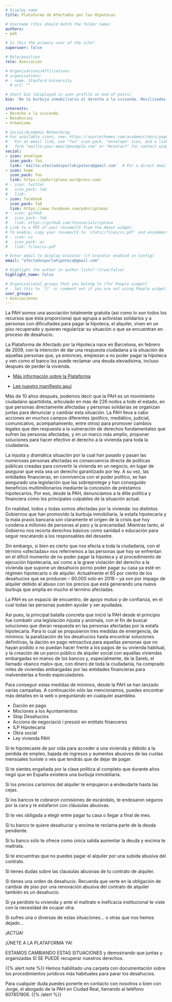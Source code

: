 ```yaml
---
# Display name
title: Plataforma de Afectados por las Hipotecas

# Username (this should match the folder name)
authors:
- pah

# Is this the primary user of the site?
superuser: false

# Role/position
role: Asociación

# Organizations/Affiliations
# organizations:
# - name: Stanford University
  # url: ""

# Short bio (displayed in user profile at end of posts)
bio: 'De la burbuja inmobiliaria al derecho a la vivienda. Movilizadas para acabar con la usura de los bancos y la especulación de los fondos buitre, proponiendo los cambios legislativos necesarios para hacerlo posible.'

interests:
- Derecho a la vivienda
- Desahucios
- Urbanismo

# Social/Academic Networking
# For available icons, see: https://sourcethemes.com/academic/docs/page-builder/#icons
#   For an email link, use "fas" icon pack, "envelope" icon, and a link in the
#   form "mailto:your-email@example.com" or "#contact" for contact widget.
social:
- icon: envelope
  icon_pack: fas
  link: 'mailto:afectadosporlahipoteca@gmail.com'  # For a direct email link, use "mailto:test@example.org".
- icon: home
  icon_pack: fas
  link: https://pahcriptana.wordpress.com/
# - icon: twitter
#   icon_pack: fab
#   link:
- icon: facebook
  icon_pack: fab
  link: https://www.facebook.com/pahcriptana/
# - icon: github
#   icon_pack: fab
#   link: https://github.com/forosocialcriptana
# Link to a PDF of your resume/CV from the About widget.
# To enable, copy your resume/CV to `static/files/cv.pdf` and uncomment the lines below.
# - icon: cv
#   icon_pack: ai
#   link: files/cv.pdf

# Enter email to display Gravatar (if Gravatar enabled in Config)
email: "afectadosporlahipoteca@gmail.com"

# Highlight the author in author lists? (true/false)
highlight_name: false

# Organizational groups that you belong to (for People widget)
#   Set this to `[]` or comment out if you are not using People widget.
user_groups:
- Asociaciones
---
```


La PAH somos una asociación totalmente gratuita (así como lo son todos los recursos que ésta proporciona) que agrupa a activistas solidarios y a personas con dificultades para pagar la hipoteca, el alquiler, viven en un piso recuperado y quieren regularizar su situación o que se encuentran en proceso de desahucio.

La Plataforma de Afectado por la Hipoteca nace en Barcelona, en febrero de 2009, con la intención de dar una respuesta ciudadana a la situación de aquellas personas que, ya entonces, empiezan a no poder pagar la hipoteca y ven como el banco los puede reclamar una deuda elevadísima, incluso después de perder la vivienda.

- [Más información sobre la Plataforma](https://afectadosporlahipoteca.com/manifiesto-pah/)

- [Lee nuestro manifiesto aquí](https://afectadosporlahipoteca.com/manifiesto-pah/)

Más de 10 años después, podemos decir que la PAH es un movimiento ciudadano apartidista, articulado en más de 226 nodos a todo el estado, en que personas directamente afectadas y personas solidarias se organizan juntas para denunciar y cambiar esta situación. La PAH lleva a cabo acciones en muchos campos diferentes (político, mediático, judicial, comunicativo, acompañamiento, entre otros) para promover cambios legales que den respuesta a la vulneración de derechos fundamentales que sufren las personas afectadas, y en un marco más amplio, proponer soluciones para hacer efectivo el derecho a la vivienda para toda la ciudadanía.

La injusta y dramática situación por la cual han pasado y pasan las numerosas personas afectadas es consecuencia directa de políticas públicas creadas para convertir la vivienda en un negocio, en lugar de asegurar que esta sea un derecho garantizado por ley. A su vez, las entidades financieras, en connivencia con el poder político, se han asegurado una legislación que las sobreprotege y han conseguido beneficios multimillonarios mediante la concesión de préstamos hipotecarios. Por eso, desde la PAH, denunciamos a la élite política y financiera como los principales culpables de la situación actual.

En realidad, todos y todas somos afectadas por la vivienda: los distintos Gobiernos que han promovido la burbuja inmobiliaria, la estafa hipotecaria y la mala praxis bancaria son claramente el origen de la crisis que hoy condena a millones de personas al paro y la precariedad. Mientras tanto, el Gobierno nos recorta derechos básicos como sanidad o educación para seguir rescatando a los responsables del desastre.

Sin embargo, si bien es cierto que nos afecta a toda la ciudadanía, con el término «afectadas» nos referiremos a las personas que hoy se enfrentan en el difícil momento de no poder pagar la hipoteca y al procedimiento de ejecución hipotecaria, así como a la grave violación del derecho a la vivienda que supone un desahucio porno poder pagar su casa ya esté en régimen hipotecario o de alquiler. Actualmente el 65 por ciento de los desahucios que se producen – 60.000 solo en 2018 – ya son por impago de alquiler debido al abuso con los precios que está generando una nueva burbuja que amplia en mucho el termino afectadas.

La PAH es un espacio de encuentro, de apoyo mutuo y de confianza, en el cual todas las personas pueden ayudar y ser ayudadas.

Así pues, la principal batalla concreta que inició la PAH desde el principio fue combatir una legislación injusta y anómala, con el fin de buscar soluciones que dieran respuesta en las personas afectadas por la estafa hipotecaria. Para lo cual se propusieron tres medidas de emergencia, de mínimos: la paralización de los desahucios hasta encontrar soluciones definitivas, la dación en pago retroactiva para aquellas personas que no hayan podido o no puedan hacer frente a los pagos de su vivienda habitual, y la creación de un parco público de alquiler social con aquellas viviendas embargadas en manso de los bancos y, especialmente, de la Sareb, el llamado «banco malo» que, con dinero de toda la ciudadanía, ha comprado miles de viviendas embargadas por las entidades financieras para malvenderlas a fondo especuladores.

Para conseguir estas medidas de mínimos, desde la PAH se han lanzado varias campañas. A continuación sólo las mencionamos, puedes encontrar más detalles en la web o preguntando en cualquier asamblea.

- Dación en pago
- Mociones a los Ayuntamientos
- Stop Desahucios
- Accions de negociació i pressió en entitats financeres
- ILP Hipotecaria
- Obra social
- Ley vivienda PAH

Si te hipotecaste de por vida para acceder a una vivienda y debido a la perdida de empleo, bajada de ingresos y aumentos abusivos de las cuotas mensuales tuviste o ves que tendrás que de dejar de pagar.

Si te sientes engañada por la clase política al completo que durante años negó que en España existiera una burbuja inmobiliaria.

Si los precios carísimos del alquiler te empujaron a endeudarte hasta las cejas.

Si los bancos te cobraron comisiones de escándalo, te endosaron seguros por la cara y te estafaron con cláusulas abusivas.

Si te ves obligada a elegir entre pagar tu casa o llegar a final de mes.

Si tu banco te quiere desahuciar y encima te reclama parte de la deuda pendiente.

Si tu banco sólo te ofrece como única salida aumentar la deuda y encima te maltrata.

Si te encuentras que no puedes pagar el alquiler por una subida abusiva del contrato.

Si tienes dudas sobre las clausulas abusivas de tu contrato de alquiler.

Si tienes una orden de desahucio. Recuerda que verte en la obligación de cambiar de piso por una renovación abusiva del contrato de alquiler también es un desahucio.

Si ya perdiste tu vivienda y ante el maltrato e ineficacia institucional te viste con la necesidad de ocupar otra.

Si sufres una o diversas de estas situaciones... o otras que nos hemos dejado...

¡ACTÚA!

¡ÚNETE A LA PLATAFORMA YA!

ESTAMOS CAMBIANDO ESTAS SITUACIONES y demostrando que juntas y organizadas SI SE PUEDE recuperar nuestros derechos.

{{% alert note %}}
Hemos habilitado una carpeta con documentación sobre los procedimientos jurídicos más habituales para parar los desahucios.

Para cualquier duda puedes ponerte en contacto con nosotros o bien con Jorge, el abogado de la PAH en Ciudad Real, llamando al teléfono 607851906.
{{% /alert %}}
